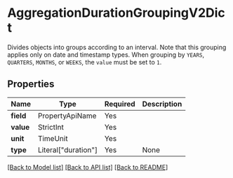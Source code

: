 # AggregationDurationGroupingV2Dict

Divides objects into groups according to an interval. Note that this grouping applies only on date and timestamp types.
When grouping by `YEARS`, `QUARTERS`, `MONTHS`, or `WEEKS`, the `value` must be set to `1`.


## Properties
| Name | Type | Required | Description |
| ------------ | ------------- | ------------- | ------------- |
**field** | PropertyApiName | Yes |  |
**value** | StrictInt | Yes |  |
**unit** | TimeUnit | Yes |  |
**type** | Literal["duration"] | Yes | None |


[[Back to Model list]](../../../README.md#models-v1-link) [[Back to API list]](../../../README.md#apis-v1-link) [[Back to README]](../../../README.md)
